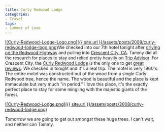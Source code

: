 ```yaml
---
title: Curly Redwood Lodge
categories:
- Travel
tags:
- Summer of Love
---
```


[![Curly-Redwood-Lodge-Logo.png]({{ site.url }}/assets/posts/2008/curly-redwood-lodge-logo.png)](http://www.curlyredwoodlodge.com/)We checked into our 7th hotel tonight after [driving on the Redwood Highway](/thingelstad/redwood-highway-us-199) and pulling into [Crescent City, CA](http://en.wikipedia.org/wiki/Crescent_City%2C_California). Tammy did all the research for places to stay and relied pretty heavily on [Trip Advisor](http://www.tripadvisor.com/). For Crescent City, the [Curly Redwood Lodge](http://www.curlyredwoodlodge.com/) is the only one to get [great reviews](http://www.tripadvisor.com/Hotel_Review-g60944-d113981-Reviews-Curly_Redwood_Lodge-Crescent_City_California.html). We checked in tonight and it's a real trip. The motel is very 1960's. The entire motel was constructed out of the wood from a single Curly Redwood tree, hence the name. The wood is beautiful and the place is kept immaculate but very much "in period." I love this place, it's the exactly perfect place to stay for some mingling with the majestic giants of the forest.

[![Curly-Redwood-Lodge.png]({{ site.url }}/assets/posts/2008/curly-redwood-lodge.png)](http://www.curlyredwoodlodge.com/)

Tomorrow we are going to get out amongst these huge trees. I can't wait, and neither can Tammy.
